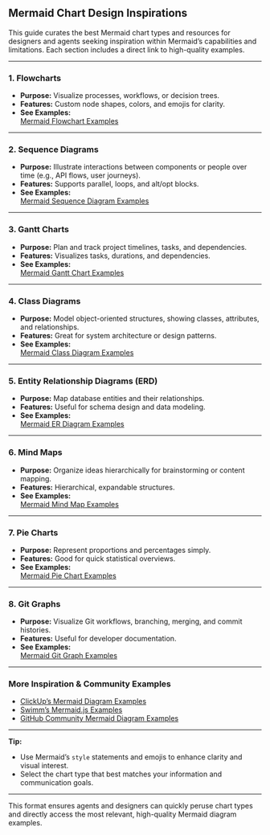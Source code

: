 ## Mermaid Chart Design Inspirations

This guide curates the best Mermaid chart types and resources for designers and agents seeking inspiration within Mermaid’s capabilities and limitations. Each section includes a direct link to high-quality examples.

---

### **1. Flowcharts**
- **Purpose:** Visualize processes, workflows, or decision trees.
- **Features:** Custom node shapes, colors, and emojis for clarity.
- **See Examples:**  
  [Mermaid Flowchart Examples](https://mermaid.js.org/syntax/flowchart.html)

---

### **2. Sequence Diagrams**
- **Purpose:** Illustrate interactions between components or people over time (e.g., API flows, user journeys).
- **Features:** Supports parallel, loops, and alt/opt blocks.
- **See Examples:**  
  [Mermaid Sequence Diagram Examples](https://mermaid.js.org/syntax/sequenceDiagram.html)

---

### **3. Gantt Charts**
- **Purpose:** Plan and track project timelines, tasks, and dependencies.
- **Features:** Visualizes tasks, durations, and dependencies.
- **See Examples:**  
  [Mermaid Gantt Chart Examples](https://mermaid.js.org/syntax/gantt.html)

---

### **4. Class Diagrams**
- **Purpose:** Model object-oriented structures, showing classes, attributes, and relationships.
- **Features:** Great for system architecture or design patterns.
- **See Examples:**  
  [Mermaid Class Diagram Examples](https://mermaid.js.org/syntax/classDiagram.html)

---

### **5. Entity Relationship Diagrams (ERD)**
- **Purpose:** Map database entities and their relationships.
- **Features:** Useful for schema design and data modeling.
- **See Examples:**  
  [Mermaid ER Diagram Examples](https://mermaid.js.org/syntax/entityRelationshipDiagram.html)

---

### **6. Mind Maps**
- **Purpose:** Organize ideas hierarchically for brainstorming or content mapping.
- **Features:** Hierarchical, expandable structures.
- **See Examples:**  
  [Mermaid Mind Map Examples](https://mermaid.js.org/syntax/mindmap.html)

---

### **7. Pie Charts**
- **Purpose:** Represent proportions and percentages simply.
- **Features:** Good for quick statistical overviews.
- **See Examples:**  
  [Mermaid Pie Chart Examples](https://mermaid.js.org/syntax/pie.html)

---

### **8. Git Graphs**
- **Purpose:** Visualize Git workflows, branching, merging, and commit histories.
- **Features:** Useful for developer documentation.
- **See Examples:**  
  [Mermaid Git Graph Examples](https://mermaid.js.org/syntax/gitgraph.html)

---

### **More Inspiration & Community Examples**
- [ClickUp’s Mermaid Diagram Examples](https://clickup.com/blog/mermaid-diagram-examples/)
- [Swimm’s Mermaid.js Examples](https://swimm.io/learn/mermaid-js/5-mermaid-js-examples-to-get-you-started)
- [GitHub Community Mermaid Diagram Examples](https://github.com/rudolfolah/mermaid-diagram-examples)

---

**Tip:**  
- Use Mermaid’s `style` statements and emojis to enhance clarity and visual interest.
- Select the chart type that best matches your information and communication goals.

---

This format ensures agents and designers can quickly peruse chart types and directly access the most relevant, high-quality Mermaid diagram examples.